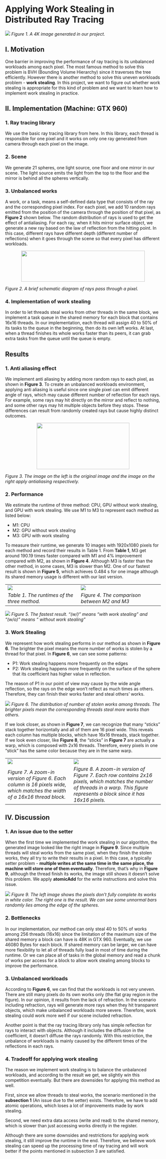 # Applying Work Stealing in Distributed Ray Tracing

![](./assets/fig_1_cuda4K.png)
_Figure 1. A 4K image generated in our project._

## I. Motivation

One barrier in improving the performance of ray tracing is its unbalanced workloads among each pixel. The most famous method to solve this problem is BVH (Bounding Volume Hierarchy) since it traverses the tree efficiently. However there is another method to solve this uneven workloads problem - **work stealing**. In this project, we want to figure out whether work stealing is appropriate for this kind of problem and we want to learn how to implement work stealing in practice.

## II. Implementation (Machine: GTX 960)

### 1. Ray tracing library
We use the basic ray tracing library from here. In this library, each thread is responsible for one pixel and it works on only one ray generated from camera through each pixel on the image.

### 2. Scene
We generate 21 spheres, one light source, one floor and one mirror in our scene. The light source emits the light from the top to the floor and the mirror is behind all the spheres vertically.

### 3. Unbalanced works
A work, or a task, means a self-defined data type that consists of the ray and the corresponding pixel index. For each pixel, we add 10 random rays emitted from the position of the camera through the position of that pixel, as **Figure 2** shown below. The random distribution of rays is used to get the effect of antialiasing. For each ray, when it hits mirror surface object, we generate a new ray based on the law of reflection from the hitting point. In this case, different rays have different depth (different number of reflections) when it goes through the scene so that every pixel has different workloads.

<div align="center">
    <img src="./assets/fig_2.png" width="400" height="100"/>
</div>

_Figure 2. A brief schematic diagram of rays pass through a pixel._

### 4. Implementation of work stealing 
In order to let threads steal works from other threads in the same block, we implement a task queue in the shared memory for each block that contains 16x16 threads. In our implementation, each thread will assign 40 to 50% of its tasks to the queue in the beginning, then do its own left works. At last, when a thread finishes its whole works faster than its peers, it can grab extra tasks from the queue until the queue is empty.

## Results
### 1. Anti aliasing effect
We implement anti aliasing by adding more random rays to each pixel, as shown in **Figure 3**. To create an unbalanced workloads environment, applying anti aliasing is useful since one single pixel can emit different angle of rays, which may cause different number of reflection for each rays. For example, some rays may hit directly on the mirror and reflect to nothing, and some other rays may hit multiple objects before they stops. These differences can result from randomly created rays but cause highly distinct outcomes.

<div align="center">
    <img src="./assets/fig_3_antialiasing.png" width="300" height="150"/>
</div>

_Figure 3. The image on the left is the original image and the image on the right apply antialiasing respectively._

### 2. Performance
We estimate the runtime of three method: CPU, GPU without work stealing, and GPU with work stealing. We use M1 to M3 to represent each method as listed below:

- M1: CPU
- M2: GPU without work stealing
- M3: GPU with work stealing

To measure their runtime, we generate 10 images with 1920x1080 pixels for each method and record their results in Table 1. From **Table 1**, M3 get around 190.19 times faster compared with M1 and 4% improvement compared with M2, as shown in **Figure 4**. Although M3 is faster than the other method, in some cases, M3 is slower than M2. One of our fastest result is shown in **Figure 5**, which achieves 0.484 s for one image although its shared memory usage is different with our last version.

|                           |                         |
|---------------------------|-------------------------|
| ![](./assets/table_1.png) | ![](./assets/fig_4.png) |
|<div style="text-align: left"> _Table 1. The runtimes of the three method._ </div> | <div style="text-align: left"> _Figure 4. The comparison between M2 and M3_ </div>|


![](./assets/fig_5.png)
_Figure 5. The fastest result. “(w/)” means “with work stealing” and “(w/o)” means “ without work stealing”_

### 3. Work Stealing
We represent how work stealing performs in our method as shown in **Figure 6**. The brighter the pixel means the more number of works is stolen by a thread for that pixel. In **Figure 6**, we can see some patterns:

- P1: Work stealing happens more frequently on the edges
- P2: Work stealing happens more frequently on the surface of the sphere that its coefficient has higher value in reflection.

The reason of P1 in our point of view may cause by the wide angle reflection, so the rays on the edge won’t reflect as much times as others. Therefore, they can finish their works faster and steal others’ works.

![](./assets/fig_6.png)
_Figure 6. The distribution of number of stolen works among threads. The brighter pixels mean the corresponding threads steal more works than others._


If we look closer, as shown in **Figure 7**, we can recognize that many “sticks” stack together horizontally and all of them are 16 pixel wide. This reveals each column has multiple blocks, which have 16x16 threads, stack together. If we look even closer, like **Figure 8**, the “sticks” in **Figure 7** are actually a warp, which is composed with 2x16 threads. Therefore, every pixels in one “stick” has the same color because they are in the same warp.

|                          |                          |
|            -             |            -             |
![](./assets/fig_7.png)  |  ![](./assets/fig_8.png)
<div style="text-align: left"> _Figure 7. A zoom-in version of Figure 6. Each column is 16 pixels wide, which matches the width of a 16x16 thread block._ </div> | <div style="text-align: left"> _Figure 8. A zoom-in version of Figure 7. Each row contains 2x16 pixels, which matches the number of threads in a warp. This figure represents a block since it has 16x16 pixels._ </div>

## IV. Discussion

### 1. An issue due to the setter
When the first time we implemented the work stealing in our algorithm, the generated image looked like the right image in **Figure 9**. Since multiple threads will steal works from the same pixel, when they finish the stolen works, they all try to write their results in a pixel. In this case, a typically setter problem - **multiple writes at the same time in the same place, the machine will store one of them eventually**. Therefore, that’s why in **Figure 9**, although the thread finish its works, the image still shows it doesn’t solve this problem. We apply **atomicAdd** for the write instructions and solve this issue.

![](assets/fig_9.png)
_Figure 9. The left image shows the pixels don’t fully complete its works in white color. The right one is the result. We can see some unnormal bars randomly lies among the edge of the spheres._

### 2. Bottlenecks
In our implementation, our method can only steal 40 to 50% of works among 256 threads (16x16) since the limitation of the maximum size of the shared memory a block can have is 48K in GTX 960. Eventually, we use 46080 Bytes for each block. If shared memory can be larger, we can have more flexibility to let all of threads fully load in most of time during the runtime. Or we can place all of tasks in the global memory and read a chunk of works per access for a block to allow work stealing among blocks to improve the performance.

### 3. Unbalanced workloads
According to **Figure 6**, we can find that the workloads is not very uneven. There are still many pixels do its own works only (the flat gray region in the figure). In our opinion, it results from the lack of refraction. In the scenario including refraction, rays will generate more rays when they hit transparent objects, which make unbalanced workloads more severe. Therefore, work stealing could work more well if our scene included refraction. 

Another point is that the ray tracing library only has simple reflection for rays to interact with objects. Although it includes the diffusion in the coefficient, it doesn’t diffuse the rays randomly. With this restriction, the unbalance of workloads is mainly caused by the different times of the reflections in each rays.

### 4. Tradeoff for applying work stealing
The reason we implement work stealing is to balance the unbalanced workloads, and according to the result we get, we slightly win this competition eventually. But there are downsides for applying this method as well. 

First, since we allow threads to steal works, the scenario mentioned in the **subsection 1** (An issue due to the setter) exists. Therefore, we have to add atomic operations, which loses a lot of improvements made by work stealing. 

Second, we need extra data access (write and read) to the shared memory, which is slower than just accessing works directly in the register. 

Although there are some downsides and restrictions for applying work stealing, it still improve the runtime in the end. Therefore, we believe work stealing can speed up the processing time of ray tracing and will work better if the points mentioned in subsection 3 are satisfied. 